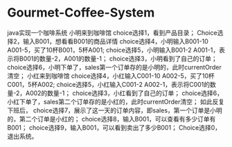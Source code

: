 # Gourmet-Coffee-System
java实现一个咖啡系统
小明来到咖啡馆
choice选择1，看到产品目录；
Choice选择2，输入B001，想看看B001的商品详情
choice选择4，小明输入B001-10  A001-5，买了10杯B001，5杯A001;
choice选择5，小明输入B001-2 A001-1，表示将B001的数量-2，A001的数量-1；
choice选择3，小明看到了自己的订单；
choice选择6，小明下单了，sales第一个订单存的是小明的，此时currentOrder清空；
小红来到咖啡馆
choice选择4，小红输入C001-10  A002-5，买了10杯C001，5杯A002;
choice选择5，小红输入C001-2 A002-1，表示将C001的数量-2，A002的数量-1；
choice选择3，小红看到了自己的订单；
choice选择6，小红下单了，sales第二个订单存的是小红的，此时currentOrder清空；
如此反复
下班后，
choice选择7，展示了这一天的订单内容，即sales，第一个订单是小明的，第二个订单是小红的；
choice选择8，输入B001，可以查看有多少订单有B001；
choice选择9，输入B001，可以看到卖出了多少B001；
Choice选择0，退出系统。
